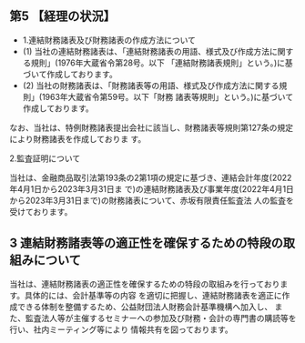 ## 第5 【経理の状況】

- 1.連結財務諸表及び財務諸表の作成方法について
- (1) 当社の連結財務諸表は、「連結財務諸表の用語、様式及び作成方法に関する規則」(1976年大蔵省令第28号。以下 「連結財務諸表規則」という。)に基づいて作成しております。
- (2) 当社の財務諸表は、「財務諸表等の用語、様式及び作成方法に関する規則」(1963年大蔵省令第59号。以下「財務 諸表等規則」という。)に基づいて作成しております。

なお、当社は、特例財務諸表提出会社に該当し、財務諸表等規則第127条の規定により財務諸表を作成しておりま す。

2.監査証明について

当社は、金融商品取引法第193条の2第1項の規定に基づき、連結会計年度(2022年4月1日から2023年3月31日ま で)の連結財務諸表及び事業年度(2022年4月1日から2023年3月31日まで)の財務諸表について、赤坂有限責任監査法 人の監査を受けております。

## 3 連結財務諸表等の適正性を確保するための特段の取組みについて

当社は、連結財務諸表の適正性を確保するための特段の取組みを行っております。具体的には、会計基準等の内容 を適切に把握し、連結財務諸表を適正に作成できる体制を整備するため、公益財団法人財務会計基準機構へ加入し、 また、監査法人等が主催するセミナーへの参加及び財務・会計の専門書の購読等を行い、社内ミーティング等により 情報共有を図っております。